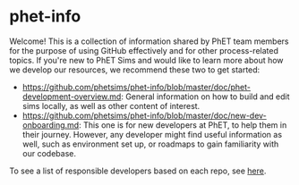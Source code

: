 phet-info
=========

Welcome! This is a collection of information shared by PhET team members for the purpose of using GitHub effectively and for other process-related topics. If you're new to PhET Sims and would like to learn more about how we develop our resources, we recommend these two to get started:
+ https://github.com/phetsims/phet-info/blob/master/doc/phet-development-overview.md: General information on how to build and edit sims locally, as well as other content of interest.
+ https://github.com/phetsims/phet-info/blob/master/doc/new-dev-onboarding.md: This one is for new developers at PhET, to help them in their journey. However, any developer might find useful information as well, such as environment set up, or roadmaps to gain familiarity with our codebase.


To see a list of responsible developers based on each repo, see [here](https://github.com/phetsims/phet-info/blob/master/sim-info/responsible_dev.md).
